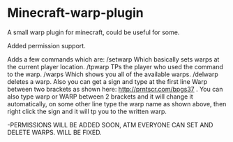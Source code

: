 # Minecraft-warp-plugin
A small warp plugin for minecraft, could be useful for some.

Added permission support.

Adds a few commands which are:
/setwarp <name>  Which basically sets warps at the current player location.
/tpwarp <name> TPs the player who used the command to the warp.
/warps Which shows you all of the available warps.
/delwarp <name> deletes a warp.
Also you can get a sign and type at the first line Warp between two brackets as shown here: http://prntscr.com/bpgs37 . You can also type warp or WARP between 2 brackets and it will change it automatically, on some other line type the warp name as shown above, then right click the sign and it will tp you to the written warp.

-PERMISSIONS WILL BE ADDED SOON, ATM EVERYONE CAN SET AND DELETE WARPS. WILL BE FIXED.
